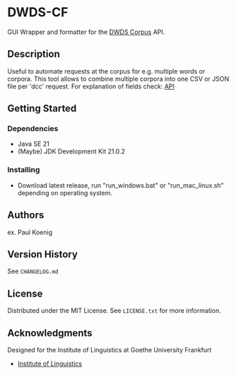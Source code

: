# DWDS-CF

GUI Wrapper and formatter for the [DWDS Corpus](https://www.dwds.de/r) API.

## Description

Useful to automate requests at the corpus for e.g. multiple words or corpora.
This tool allows to combine multiple corpora into one CSV or JSON file per 'dcc' request.
For explanation of fields check: [API](https://www.dwds.de/d/api#export)

## Getting Started

### Dependencies

* Java SE 21
* (Maybe) JDK Development Kit 21.0.2

### Installing

* Download latest release, run "run_windows.bat" or "run_mac_linux.sh" depending on operating system.

## Authors

ex. Paul Koenig

## Version History

See `CHANGELOG.md`

## License

Distributed under the MIT License. See `LICENSE.txt` for more information.

## Acknowledgments

Designed for the Institute of Linguistics at Goethe University Frankfurt
* [Institute of Linguistics](https://www.linguistik-in-frankfurt.de/en/front-page/en/)
